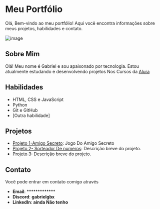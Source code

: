 # Meu Portfólio

Olá, Bem-vindo ao meu portfólio! Aqui você encontra informações sobre meus projetos, habilidades e contato.

![image]([https://user-images.githubusercontent.com/77756047/211304452-220fedf0-f91b-490f-8a65-a60ce860bc5c.png](https://github.com/GabrielGbx/Portfolio/blob/main/eu.jpg?raw=true))

## Sobre Mim

Olá! Meu nome é Gabriel e sou apaixonado por tecnologia. Estou atualmente estudando e desenvolvendo projetos Nos Cursos da [Alura](https://www.alura.com.br/)

## Habilidades

- HTML, CSS e JavaScript
- Python
- Git e GitHub
- [Outra habilidade]

## Projetos

- [Projeto 1-Amigo Secreto](https://gabrielgbx.github.io/amigo-secreto/?): Jogo Do Amigo Secreto
- [Projeto 2- Sorteador De numeros](https://gabrielgbx.github.io/sorteador-de-numeros/): Descrição breve do projeto.
- [Projeto 3](https://github.com/seu-usuario/projeto3): Descrição breve do projeto.

## Contato

Você pode entrar em contato comigo através 

- **Email**: *************
- **Discord**: **gabrielgbx**
- **LinkedIn**: **ainda Não tenho**
